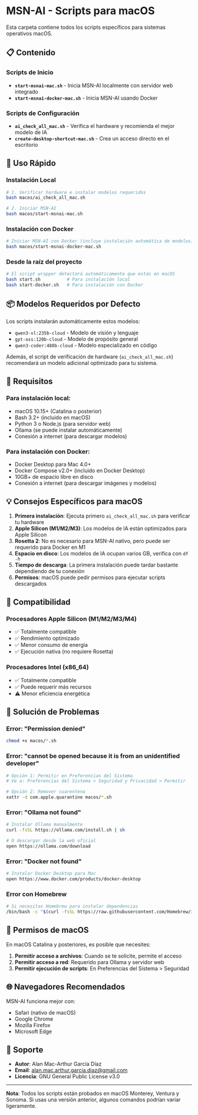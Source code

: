 # MSN-AI - Scripts para macOS

Esta carpeta contiene todos los scripts específicos para sistemas operativos macOS.

## 📋 Contenido

### Scripts de Inicio

- **`start-msnai-mac.sh`** - Inicia MSN-AI localmente con servidor web integrado
- **`start-msnai-docker-mac.sh`** - Inicia MSN-AI usando Docker

### Scripts de Configuración

- **`ai_check_all_mac.sh`** - Verifica el hardware y recomienda el mejor modelo de IA
- **`create-desktop-shortcut-mac.sh`** - Crea un acceso directo en el escritorio

## 🚀 Uso Rápido

### Instalación Local

```bash
# 1. Verificar hardware e instalar modelos requeridos
bash macos/ai_check_all_mac.sh

# 2. Iniciar MSN-AI
bash macos/start-msnai-mac.sh
```

### Instalación con Docker

```bash
# Iniciar MSN-AI con Docker (incluye instalación automática de modelos)
bash macos/start-msnai-docker-mac.sh
```

### Desde la raíz del proyecto

```bash
# El script wrapper detectará automáticamente que estás en macOS
bash start.sh          # Para instalación local
bash start-docker.sh   # Para instalación con Docker
```

## 📦 Modelos Requeridos por Defecto

Los scripts instalarán automáticamente estos modelos:

- `qwen3-vl:235b-cloud` - Modelo de visión y lenguaje
- `gpt-oss:120b-cloud` - Modelo de propósito general
- `qwen3-coder:480b-cloud` - Modelo especializado en código

Además, el script de verificación de hardware (`ai_check_all_mac.sh`) recomendará un modelo adicional optimizado para tu sistema.

## 🔧 Requisitos

### Para instalación local:
- macOS 10.15+ (Catalina o posterior)
- Bash 3.2+ (incluido en macOS)
- Python 3 o Node.js (para servidor web)
- Ollama (se puede instalar automáticamente)
- Conexión a internet (para descargar modelos)

### Para instalación con Docker:
- Docker Desktop para Mac 4.0+
- Docker Compose v2.0+ (incluido en Docker Desktop)
- 10GB+ de espacio libre en disco
- Conexión a internet (para descargar imágenes y modelos)

## 💡 Consejos Específicos para macOS

1. **Primera instalación**: Ejecuta primero `ai_check_all_mac.sh` para verificar tu hardware
2. **Apple Silicon (M1/M2/M3)**: Los modelos de IA están optimizados para Apple Silicon
3. **Rosetta 2**: No es necesario para MSN-AI nativo, pero puede ser requerido para Docker en M1
4. **Espacio en disco**: Los modelos de IA ocupan varios GB, verifica con `df -h`
5. **Tiempo de descarga**: La primera instalación puede tardar bastante dependiendo de tu conexión
6. **Permisos**: macOS puede pedir permisos para ejecutar scripts descargados

## 🍎 Compatibilidad

### Procesadores Apple Silicon (M1/M2/M3/M4)
- ✅ Totalmente compatible
- ✅ Rendimiento optimizado
- ✅ Menor consumo de energía
- ✅ Ejecución nativa (no requiere Rosetta)

### Procesadores Intel (x86_64)
- ✅ Totalmente compatible
- ✅ Puede requerir más recursos
- ⚠️ Menor eficiencia energética

## 🐛 Solución de Problemas

### Error: "Permission denied"
```bash
chmod +x macos/*.sh
```

### Error: "cannot be opened because it is from an unidentified developer"
```bash
# Opción 1: Permitir en Preferencias del Sistema
# Ve a: Preferencias del Sistema > Seguridad y Privacidad > Permitir

# Opción 2: Remover cuarentena
xattr -d com.apple.quarantine macos/*.sh
```

### Error: "Ollama not found"
```bash
# Instalar Ollama manualmente
curl -fsSL https://ollama.com/install.sh | sh

# O descargar desde la web oficial
open https://ollama.com/download
```

### Error: "Docker not found"
```bash
# Instalar Docker Desktop para Mac
open https://www.docker.com/products/docker-desktop
```

### Error con Homebrew
```bash
# Si necesitas Homebrew para instalar dependencias
/bin/bash -c "$(curl -fsSL https://raw.githubusercontent.com/Homebrew/install/HEAD/install.sh)"
```

## 🔐 Permisos de macOS

En macOS Catalina y posteriores, es posible que necesites:

1. **Permitir acceso a archivos**: Cuando se te solicite, permite el acceso
2. **Permitir acceso a red**: Requerido para Ollama y servidor web
3. **Permitir ejecución de scripts**: En Preferencias del Sistema > Seguridad

## 🌐 Navegadores Recomendados

MSN-AI funciona mejor con:
- Safari (nativo de macOS)
- Google Chrome
- Mozilla Firefox
- Microsoft Edge

## 📧 Soporte

- **Autor**: Alan Mac-Arthur García Díaz
- **Email**: alan.mac.arthur.garcia.diaz@gmail.com
- **Licencia**: GNU General Public License v3.0

---

**Nota**: Todos los scripts están probados en macOS Monterey, Ventura y Sonoma. Si usas una versión anterior, algunos comandos podrían variar ligeramente.